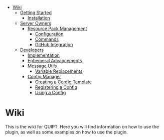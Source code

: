 <!-- TOC -->
* [Wiki](/wiki/wiki.md)
  * [Getting Started](/wiki/getting_started.md)
    * [Installation](/wiki/getting_started.md#installation)
  * [Server Owners](/wiki/server_owners.md)
    * [Resource Pack Management](/wiki/server_owners/resource_pack_management.md#resource-pack-management)
      * [Configuration](/wiki/server_owners/resource_pack_management.md#configuration)
      * [Commands](/wiki/server_owners/resource_pack_management.md#commands)
      * [GitHub Integration](/wiki/server_owners/resource_pack_management.md#github-integration)
  * [Developers](/wiki/developers.md)
    * [Implementation](/wiki/developers.md#implementing-quipt)
    * [Ephemeral Advancements](/wiki/developers/ephemeral_advancements.md)
    * [Message Utils](/wiki/developers/messages.md)
      * [Variable Replacements](/wiki/developers/messages.md#variable-replacements)
    * [Config Manager](/wiki/developers/config.md)
      * [Creating a Config Template](/wiki/developers/config.md#creating-a-config-template)
      * [Registering a Config](/wiki/developers/config.md#registering-a-config)
      * [Using a Config](/wiki/developers/config.md#using-a-config)
<!-- TOC -->
# Wiki
This is the wiki for QUIPT. Here you will find information on how to use the plugin, as well as some examples on how to use the plugin.